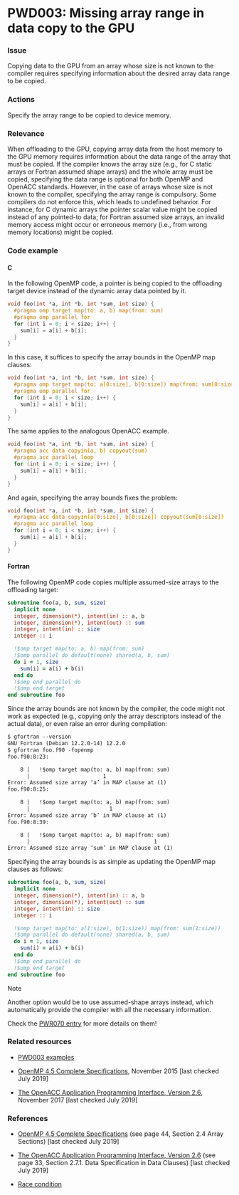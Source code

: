 # PWD003: Missing array range in data copy to the GPU

### Issue

Copying data to the GPU from an array whose size is not known to the compiler
requires specifying information about the desired array data range to be copied.

### Actions

Specify the array range to be copied to device memory.

### Relevance

When offloading to the GPU, copying array data from the host memory to the GPU
memory requires information about the data range of the array that must be
copied. If the compiler knows the array size (e.g., for C static arrays or
Fortran assumed shape arrays) and the whole array must be copied, specifying the
data range is optional for both OpenMP and OpenACC standards. However, in the
case of arrays whose size is not known to the compiler, specifying the array
range is compulsory. Some compilers do not enforce this, which leads to
undefined behavior. For instance, for C dynamic arrays the pointer scalar value
might be copied instead of any pointed-to data; for Fortran assumed size arrays,
an invalid memory access might occur or erroneous memory (i.e., from wrong
memory locations) might be copied.

### Code example

#### C

In the following OpenMP code, a pointer is being copied to the offloading target
device instead of the dynamic array data pointed by it.

```c
void foo(int *a, int *b, int *sum, int size) {
  #pragma omp target map(to: a, b) map(from: sum)
  #pragma omp parallel for
  for (int i = 0; i < size; i++) {
    sum[i] = a[i] + b[i];
  }
}
```

In this case, it suffices to specify the array bounds in the OpenMP map clauses:

```c
void foo(int *a, int *b, int *sum, int size) {
  #pragma omp target map(to: a[0:size], b[0:size]) map(from: sum[0:size])
  #pragma omp parallel for
  for (int i = 0; i < size; i++) {
    sum[i] = a[i] + b[i];
  }
}
```

The same applies to the analogous OpenACC example.

```c
void foo(int *a, int *b, int *sum, int size) {
  #pragma acc data copyin(a, b) copyout(sum)
  #pragma acc parallel loop
  for (int i = 0; i < size; i++) {
    sum[i] = a[i] + b[i];
  }
}
```

And again, specifying the array bounds fixes the problem:

```c
void foo(int *a, int *b, int *sum, int size) {
  #pragma acc data copyin(a[0:size], b[0:size]) copyout(sum[0:size])
  #pragma acc parallel loop
  for (int i = 0; i < size; i++) {
    sum[i] = a[i] + b[i];
  }
}
```

#### Fortran

The following OpenMP code copies multiple assumed-size arrays to the offloading
target:

```fortran
subroutine foo(a, b, sum, size)
  implicit none
  integer, dimension(*), intent(in) :: a, b
  integer, dimension(*), intent(out) :: sum
  integer, intent(in) :: size
  integer :: i

  !$omp target map(to: a, b) map(from: sum)
  !$omp parallel do default(none) shared(a, b, sum)
  do i = 1, size
    sum(i) = a(i) + b(i)
  end do
  !$omp end parallel do
  !$omp end target
end subroutine foo
```

Since the array bounds are not known by the compiler, the code might not work
as expected (e.g., copying only the array descriptors instead of the actual
data), or even raise an error during compilation:

```txt
$ gfortran --version
GNU Fortran (Debian 12.2.0-14) 12.2.0
$ gfortran foo.f90 -fopenmp
foo.f90:8:23:

    8 |   !$omp target map(to: a, b) map(from: sum)
      |                       1
Error: Assumed size array ‘a’ in MAP clause at (1)
foo.f90:8:25:

    8 |   !$omp target map(to: a, b) map(from: sum)
      |                         1
Error: Assumed size array ‘b’ in MAP clause at (1)
foo.f90:8:39:

    8 |   !$omp target map(to: a, b) map(from: sum)
      |                                       1
Error: Assumed size array ‘sum’ in MAP clause at (1)
```

Specifying the array bounds is as simple as updating the OpenMP map clauses as
follows:

```fortran
subroutine foo(a, b, sum, size)
  implicit none
  integer, dimension(*), intent(in) :: a, b
  integer, dimension(*), intent(out) :: sum
  integer, intent(in) :: size
  integer :: i

  !$omp target map(to: a(1:size), b(1:size)) map(from: sum(1:size))
  !$omp parallel do default(none) shared(a, b, sum)
  do i = 1, size
    sum(i) = a(i) + b(i)
  end do
  !$omp end parallel do
  !$omp end target
end subroutine foo
```

> [!NOTE]
> Another option would be to use assumed-shape arrays instead, which
> automatically provide the compiler with all the necessary information.
>
> Check the [PWR070 entry](../PWR070/) for more details on them!

### Related resources

* [PWD003 examples](https://github.com/codee-com/open-catalog/tree/main/Checks/PWD003/)

* [OpenMP 4.5 Complete Specifications](https://www.openmp.org/wp-content/uploads/openmp-4.5.pdf),
November 2015 [last checked July 2019]

* [The OpenACC Application Programming Interface, Version 2.6](https://www.openacc.org/sites/default/files/inline-files/OpenACC.2.6.final.pdf),
November 2017 [last checked July 2019]

### References

* [OpenMP 4.5 Complete Specifications](https://www.openmp.org/wp-content/uploads/openmp-4.5.pdf)
(see page 44, Section 2.4 Array Sections) [last checked July 2019]

* [The OpenACC Application Programming Interface, Version 2.6](https://www.openacc.org/sites/default/files/inline-files/OpenACC.2.6.final.pdf)
(see page 33, Section 2.7.1. Data Specification in Data Clauses) [last checked
July 2019]

* [Race condition](https://en.wikipedia.org/wiki/Race_condition)

